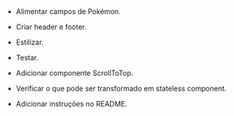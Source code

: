 - Alimentar campos de Pokémon.

- Criar header e footer.
- Estilizar.
- Testar.

- Adicionar componente ScrollToTop.
- Verificar o que pode ser transformado em stateless component.
- Adicionar instruções no README.
